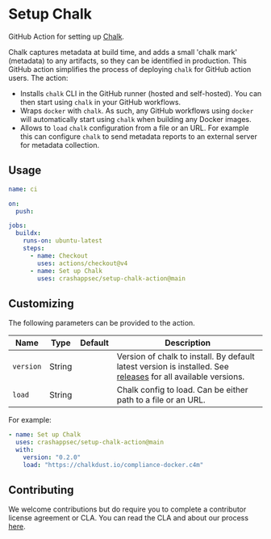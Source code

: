 # Setup Chalk

GitHub Action for setting up [Chalk].

Chalk captures metadata at build time, and adds a small 'chalk mark' (metadata)
to any artifacts, so they can be identified in production. This GitHub action
simplifies the process of deploying `chalk` for GitHub action users. The
action:

- Installs `chalk` CLI in the GitHub runner (hosted and
  self-hosted). You can then start using `chalk` in your GitHub workflows.
- Wraps `docker` with `chalk`. As such, any GitHub workflows using `docker`
  will automatically start using `chalk` when building any Docker images.
- Allows to `load` `chalk` configuration from a file or an URL. For
  example this can configure `chalk` to send metadata reports to an
  external server for metadata collection.

## Usage

```yaml
name: ci

on:
  push:

jobs:
  buildx:
    runs-on: ubuntu-latest
    steps:
      - name: Checkout
        uses: actions/checkout@v4
      - name: Set up Chalk
        uses: crashappsec/setup-chalk-action@main
```

## Customizing

The following parameters can be provided to the action.

| Name      | Type   | Default | Description                                                                                                     |
| --------- | ------ | ------- | --------------------------------------------------------------------------------------------------------------- |
| `version` | String |         | Version of chalk to install. By default latest version is installed. See [releases] for all available versions. |
| `load`    | String |         | Chalk config to load. Can be either path to a file or an URL.                                                   |

For example:

```yaml
- name: Set up Chalk
  uses: crashappsec/setup-chalk-action@main
  with:
    version: "0.2.0"
    load: "https://chalkdust.io/compliance-docker.c4m"
```

[chalk]: https://github.com/crashappsec/chalk/
[releases]: https://crashoverride.com/releases

## Contributing

We welcome contributions but do require you to complete a contributor
license agreement or CLA. You can read the CLA and about our process
[here](https://crashoverride.com/docs/other/contributing).
